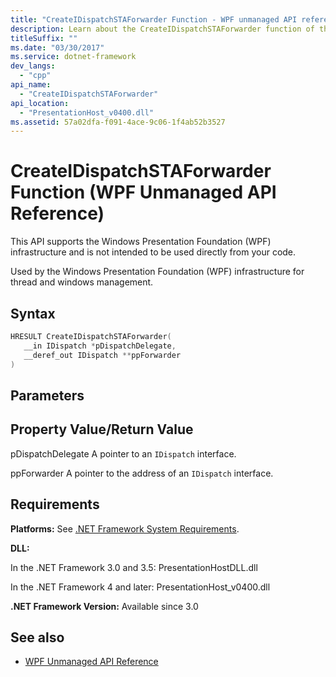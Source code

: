 ```yaml
---
title: "CreateIDispatchSTAForwarder Function - WPF unmanaged API reference"
description: Learn about the CreateIDispatchSTAForwarder function of the Windows Presentation Foundation (WPF) unmanaged API reference.
titleSuffix: ""
ms.date: "03/30/2017"
ms.service: dotnet-framework
dev_langs: 
  - "cpp"
api_name: 
  - "CreateIDispatchSTAForwarder"
api_location: 
  - "PresentationHost_v0400.dll"
ms.assetid: 57a02dfa-f091-4ace-9c06-1f4ab52b3527
---
```

# CreateIDispatchSTAForwarder Function (WPF Unmanaged API Reference)

This API supports the Windows Presentation Foundation (WPF) infrastructure and is not intended to be used directly from your code.

Used by the Windows Presentation Foundation (WPF) infrastructure for thread and windows management.

## Syntax

```cpp
HRESULT CreateIDispatchSTAForwarder(
   __in IDispatch *pDispatchDelegate,
   __deref_out IDispatch **ppForwarder
)
```

## Parameters

## Property Value/Return Value

pDispatchDelegate
A pointer to an `IDispatch` interface.

ppForwarder
A pointer to the address of an `IDispatch` interface.

## Requirements

**Platforms:** See [.NET Framework System Requirements](/dotnet/framework/get-started/system-requirements).

**DLL:**

In the .NET Framework 3.0 and 3.5: PresentationHostDLL.dll

In the .NET Framework 4 and later: PresentationHost_v0400.dll

**.NET Framework Version:** Available since 3.0

## See also

- [WPF Unmanaged API Reference](wpf-unmanaged-api-reference.md)
